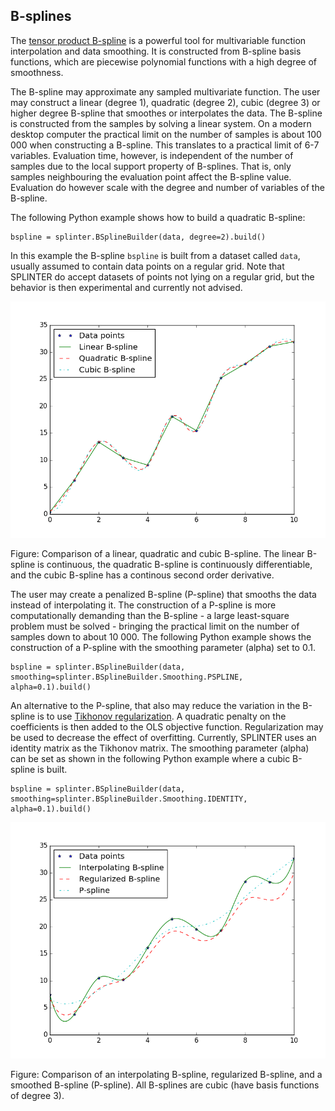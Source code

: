 ## B-splines
The [tensor product B-spline](http://en.wikipedia.org/wiki/B-spline) is a powerful tool for multivariable function interpolation and data smoothing. It is constructed from B-spline basis functions, which are piecewise polynomial functions with a high degree of smoothness. 

The B-spline may approximate any sampled multivariate function. The user may construct a linear (degree 1), quadratic (degree 2), cubic (degree 3) or higher degree B-spline that smoothes or interpolates the data. The B-spline is constructed from the samples by solving a linear system. On a modern desktop computer the practical limit on the number of samples is about 100 000 when constructing a B-spline. This translates to a practical limit of 6-7 variables. Evaluation time, however, is independent of the number of samples due to the local support property of B-splines. That is, only samples neighbouring the evaluation point affect the B-spline value. Evaluation do however scale with the degree and number of variables of the B-spline.

The following Python example shows how to build a quadratic B-spline:
```
bspline = splinter.BSplineBuilder(data, degree=2).build()
```
In this example the B-spline `bspline` is built from a dataset called `data`, usually assumed to contain data points on a regular grid. Note that SPLINTER do accept datasets of points not lying on a regular grid, but the behavior is then experimental and currently not advised.

![Comparison of a linear, quadratic and cubic B-spline](../assets/bspline_degrees.png)

Figure: Comparison of a linear, quadratic and cubic B-spline. The linear B-spline is continuous, the quadratic B-spline is continuously differentiable, and the cubic B-spline has a continous second order derivative.

The user may create a penalized B-spline (P-spline) that smooths the data instead of interpolating it. The construction of a P-spline is more computationally demanding than the B-spline - a large least-square problem must be solved - bringing the practical limit on the number of samples down to about 10 000. The following Python example shows the construction of a P-spline with the smoothing parameter (alpha) set to 0.1.
```
bspline = splinter.BSplineBuilder(data, smoothing=splinter.BSplineBuilder.Smoothing.PSPLINE, alpha=0.1).build()
```

An alternative to the P-spline, that also may reduce the variation in the B-spline is to use [Tikhonov regularization](http://en.wikipedia.org/wiki/Tikhonov_regularization). A quadratic penalty on the coefficients is then added to the OLS objective function. Regularization may be used to decrease the effect of overfitting. Currently, SPLINTER uses an identity matrix as the Tikhonov matrix. The smoothing parameter (alpha) can be set as shown in the following Python example where a cubic B-spline is built.
```
bspline = splinter.BSplineBuilder(data, smoothing=splinter.BSplineBuilder.Smoothing.IDENTITY, alpha=0.1).build()
```

![Comparison of an interpolating B-spline, regularized B-spline, and P-spline](../assets/bspline_regularization.png) 

Figure: Comparison of an interpolating B-spline, regularized B-spline, and a smoothed B-spline (P-spline). All B-splines are cubic (have basis functions of degree 3).
